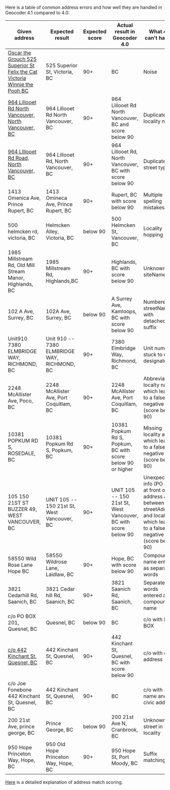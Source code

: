 Here is a table of common address errors and how well they are handled in Geocoder 4.1 compared to 4.0:

|Given address|Expected result|Expected score|Actual result in Geocoder 4.0|What 4.0 can't handle|Fixed in 4.1
|---|---|---|---|---|---|
[Oscar the Grouch 525 Superior St Felix the Cat Victoria Winnie the Pooh BC](https://bcgov.github.io/ols-devkit/ols-demo/index.html?q=Oscar%20the%20Grouch%20525%20Superior%20St%20Felix%20the%20Cat%20Victoria%20Winnie%20the%20Pooh%20BC)|525 Superior St, Victoria, BC|90+|BC|Noise|Yes
[964 Lillooet Rd North Vancouver, North Vancouver, BC](https://bcgov.github.io/ols-devkit/ols-demo/index.html?q=964%20Lillooet%20Rd%20North%20Vancouver,%20North%20Vancouver,%20BC)|964 Lillooet Rd North Vancouver, BC|90+|964 Lillooet Rd North Vancouver, BC and score below 90|Duplicate locality name|yes
[964 LIllooet Rd Road, North Vancouver, BC](https://bcgov.github.io/ols-devkit/ols-demo/index.html?q=964%20LIllooet%20Rd%20Road,%20North%20Vancouver,%20BC)|964 Lillooet Rd, North Vancouver, BC|90+|964 Lillooet Rd, North Vancouver, BC with score below 90|Duplicate street type|yes
1413 Omenica Ave, Prince Rupert, BC|1413 Omineca Ave, Prince Rupert, BC|90+|Rupert, BC with score below 90|Multiple spelling mistakes|yes
500 helmcken rd, victoria, BC|Helmcken Alley, Victoria, BC|below 90|500 Helmcken St, Vancouver, BC|Locality hopping|yes
1985 Millstream Rd, Old Mill Stream Manor, Highlands, BC|1985 Millstream Rd, Highlands,BC|90+|Highlands, BC with score below 90|Unknown siteName|yes
102 A Ave, Surrey, BC|102A Ave, Surrey, BC|below 90|A Surrey Ave, Kamloops, BC with score below 90|Numbered streetName with detached suffix|yes
Unit910 7380 ELMBRIDGE WAY, RICHMOND, BC| Unit 910 -- 7380 ELMBRIDGE WAY, RICHMOND, BC|90+|7380 Elmbridge Way, Richmond, BC|Unit number stuck to unit designator|Yes
2248 McAllister Ave, Poco, BC|2248 McAllister Ave, Port Coquitlam, BC|90+|2248 McAllister Ave, Port Coquitlam, BC|Abbreviated localty name which leads to a false negative (score below 90)|yes
10381 POPKUM RD S, ROSEDALE, BC|10381 Popkum Rd S, Popkum, BC|90+|10381 Popkum Rd S, Popkum, BC with score below 90 or higher|Missing locality alias which leads to a false negative (score below 90)|yes
105 150 21ST ST BUZZER 49, WEST VANCOUVER, BC|UNIT 105 -- 150 21st St, West Vancouver, BC|90+|UNIT 105 -- 150 21st St, West Vancouver, BC with score below 90|Unexpected info (PO Box) at front of address and between streetAddress and locality which leads to a false negative (score below 90)|yes
58550 Wild Rose Lane Hope BC|58550 Wildrose Lane, Laidlaw, BC|90+|Hope, BC with score below 90|Compound name entered as separate words|No
3821 Cedarhill Rd, Saanich, BC|3821 Cedar hill Rd, Saanich, BC|90+|3821 Saanich Rd, Saanich, BC|Separate words entered as compound name|No
c/o PO BOX 201, Quesnel, BC|Quesnel, BC|below 90|BC|c/o with PO BOX|Yes
[c/o 442 Kinchant St, Quesnel, BC](https://bcgov.github.io/ols-devkit/ols-demo/index.html?q=c/o%20Joe%20Fonebone%20442%20Kinchant%20St,%20Quesnel,%20BC)|442 Kinchant St, Quesnel, BC|90+|442 Kinchant St, Quesnel, BC with score below 90|c/o with civic address|Yes
c/o Joe Fonebone 442 Kinchant St, Quesnel, BC|442 Kinchant St, Quesnel, BC|90+|BC| c/o with name and civic address|Yes
200 21st Ave, prince george, BC|Prince George, BC|below 90|200 21st Ave N, Cranbrook, BC|Unknown street in locality|no
950 Hope Princeton Way, Hope, BC|950 Old Hope Princeton Way, Hope, BC|90+|950 Hope St, Port Moody, BC|Suffix matching|no

[Here](https://github.com/bcgov/ols-geocoder/blob/gh-pages/understanding-match-scoring.md) is a detailed explanation of address match scoring.
